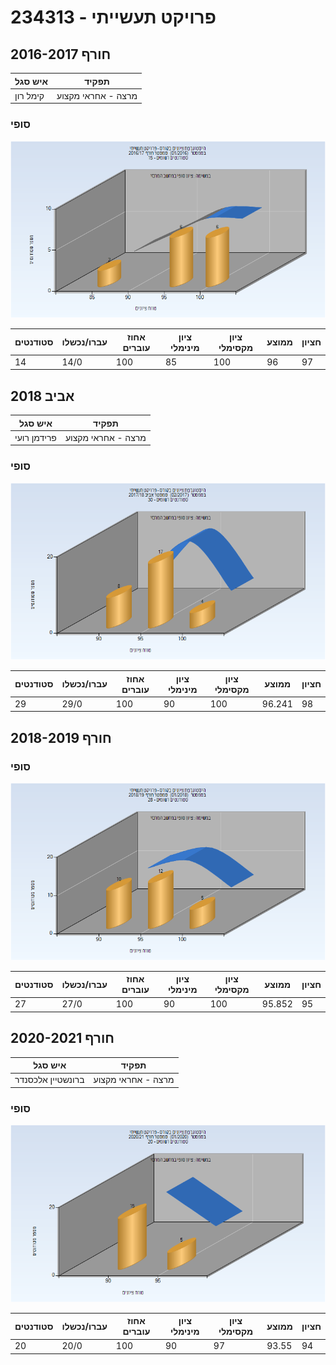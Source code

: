 # 234313 - פרויקט תעשייתי

## חורף 2016-2017

| איש סגל | תפקיד |
| ---- | ---- |
| קימל רון | מרצה - אחראי מקצוע |

### סופי

![201601 Finals](201601/Finals.png)

| סטודנטים | עברו/נכשלו | אחוז עוברים | ציון מינימלי | ציון מקסימלי | ממוצע | חציון |
| ---- | ---- | ---- | ---- | ---- | ---- | ---- |
| 14 | 14/0 | 100 | 85 | 100 | 96 | 97 |

## אביב 2018

| איש סגל | תפקיד |
| ---- | ---- |
| פרידמן רועי | מרצה - אחראי מקצוע |

### סופי

![201702 Finals](201702/Finals.png)

| סטודנטים | עברו/נכשלו | אחוז עוברים | ציון מינימלי | ציון מקסימלי | ממוצע | חציון |
| ---- | ---- | ---- | ---- | ---- | ---- | ---- |
| 29 | 29/0 | 100 | 90 | 100 | 96.241 | 98 |

## חורף 2018-2019

### סופי

![201801 Finals](201801/Finals.png)

| סטודנטים | עברו/נכשלו | אחוז עוברים | ציון מינימלי | ציון מקסימלי | ממוצע | חציון |
| ---- | ---- | ---- | ---- | ---- | ---- | ---- |
| 27 | 27/0 | 100 | 90 | 100 | 95.852 | 95 |

## חורף 2020-2021

| איש סגל | תפקיד |
| ---- | ---- |
| ברונשטיין אלכסנדר | מרצה - אחראי מקצוע |

### סופי

![202001 Finals](202001/Finals.png)

| סטודנטים | עברו/נכשלו | אחוז עוברים | ציון מינימלי | ציון מקסימלי | ממוצע | חציון |
| ---- | ---- | ---- | ---- | ---- | ---- | ---- |
| 20 | 20/0 | 100 | 90 | 97 | 93.55 | 94 |

